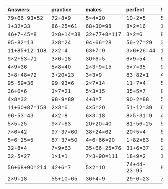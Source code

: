 | Answers: | practice | makes | perfect | ! |
| :--- | :--- | :--- | :--- | :--- |
| 79+66-93=52 | 72÷8=9 | 5×4=20 | 10÷2=5 | 54+29=83 | 
| 1+32=33 | 86-25=61 | 68+30=98 | 8×2=16 | 19+18=37 | 
| 46+7-45=8 | 3×8+14=38 | 32+77+8=117 | 3×2=6 | 8×6=48 | 
| 95-82=13 | 3×8=24 | 94-66=28 | 56-27=29 | 32+88-85=35 | 
| 11+85+12=108 | 2×2=4 | 63÷7=9 | 3×6+26=44 | 16÷8=2 | 
| 9×2+53=71 | 3×6=18 | 30÷6=5 | 6×9=54 | 69-56=13 | 
| 4×9=36 | 5×8=40 | 2×3+9=15 | 5×7=35 | 96+40+86=222 | 
| 3×8+48=72 | 3+20=23 | 3×3=9 | 83-82=1 | 40-22=18 | 
| 95-59=36 | 99-93=6 | 2×7=14 | 11-7=4 | 51+97-56=92 | 
| 36÷6=6 | 3×7=21 | 5×3=15 | 35÷5=7 | 8÷1=8 | 
| 4×8=32 | 98-9=89 | 4+3=7 | 90-2=88 | 5×9-35=10 | 
| 11+60+87=158 | 2×3=6 | 4×5=20 | 51-12=39 | 6×2+73=85 | 
| 96-53=43 | 4×2=8 | 6×3=18 | 8×5-31=9 | 4×4=16 | 
| 5×5=25 | 9×7=63 | 20+20=40 | 81-56=25 | 57+16=73 | 
| 7×6=42 | 97-37=60 | 38+24=62 | 20÷5=4 | 6×4+29=53 | 
| 5×6-25=5 | 87-37=50 | 4×6+66=90 | 1+82=83 | 83+51-83=51 | 
| 32÷8=4 | 7×9=63 | 35+66-25=76 | 31+6=37 | 25+91-7=109 | 
| 32-5=27 | 1×1=1 | 7×3+90=111 | 18÷9=2 | 18+7=25 | 
| 56+68+90=214 | 42÷6=7 | 5×2=10 | 74+44-23=95 | 85-75=10 | 
| 2×9=18 | 55+10=65 | 36÷4=9 | 29-6=23 | 79+10=89 | 
